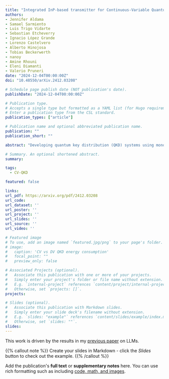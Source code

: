 ```yaml
---
title: "Integrated InP-based transmitter for Continuous-Variable Quantum Key Distribution"
authors:
- Jennifer Aldama
- Samael Sarmiento
- Luis Trigo Vidarte
- Sebastian Etcheverry
- Ignacio López Grande
- Lorenzo Castelvero
- Alberto Hinojosa
- Tobias Beckerwerth
- nanoy
- Amine Rhouni
- Eleni Diamanti
- Valerio Pruneri
date: "2024-12-04T00:00:00Z"
doi: "10.48550/arXiv.2412.03208"

# Schedule page publish date (NOT publication's date).
publishDate: "2024-12-04T00:00:00Z"

# Publication type.
# Accepts a single type but formatted as a YAML list (for Hugo requirements).
# Enter a publication type from the CSL standard.
publication_types: ["article"]

# Publication name and optional abbreviated publication name.
publication: ""
publication_short: ""

abstract: "Developing quantum key distribution (QKD) systems using monolithic photonic integrated circuits (PICs) can accelerate their adoption by a wide range of markets, thanks to the potential reduction in size, complexity of the overall system, power consumption, and production cost. In this work, we design, fabricate and characterize an InP-based PIC transmitter for continuous-variable (CV) QKD applications. In a proof-of-principle experiment implementing a pulsed Gaussian-modulated coherent state (GMCS) CV-QKD protocol over an optical fiber channel of 11 km, the system showed a performance compatible with a secret key rate of 78 kbps in the asymptotic regime. These results show the potential of InP technologies to integrate CV-QKD systems onto a monolithic platform. "

# Summary. An optional shortened abstract.
summary: 

tags:
  - CV-QKD

featured: false

links:
url_pdf: https://arxiv.org/pdf/2412.03208
url_code: 
url_dataset: ''
url_poster: ''
url_project: ''
url_slides: ''
url_source: ''
url_video: ''

# Featured image
# To use, add an image named `featured.jpg/png` to your page's folder. 
# image:
#   caption: 'CV vs DV QKD energy consumption'
#   focal_point: ""
#   preview_only: false

# Associated Projects (optional).
#   Associate this publication with one or more of your projects.
#   Simply enter your project's folder or file name without extension.
#   E.g. `internal-project` references `content/project/internal-project/index.md`.
#   Otherwise, set `projects: []`.
projects:

# Slides (optional).
#   Associate this publication with Markdown slides.
#   Simply enter your slide deck's filename without extension.
#   E.g. `slides: "example"` references `content/slides/example/index.md`.
#   Otherwise, set `slides: ""`.
slides: 
---
```


This work is driven by the results in my [previous paper](/publication/conference-paper/) on LLMs.

{{% callout note %}}
Create your slides in Markdown - click the *Slides* button to check out the example.
{{% /callout %}}

Add the publication's **full text** or **supplementary notes** here. You can use rich formatting such as including [code, math, and images](https://docs.hugoblox.com/content/writing-markdown-latex/).
